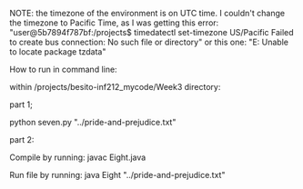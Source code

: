 NOTE: the timezone of the environment is on UTC time. I couldn't change the timezone to Pacific Time, as I was
getting this error: "user@5b7894f787bf:/projects$ timedatectl set-timezone US/Pacific
Failed to create bus connection: No such file or directory" or this one: "E: Unable to locate package tzdata"


How to run in command line:

within /projects/besito-inf212_mycode/Week3 directory: 

part 1;

python seven.py "../pride-and-prejudice.txt"


part 2:

Compile by running:
    javac Eight.java
 
Run file by running:
    java Eight "../pride-and-prejudice.txt"
    
